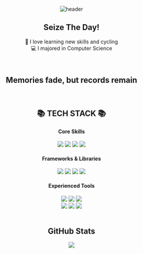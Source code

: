 <div align="center">

![header](https://capsule-render.vercel.app/api?type=waving&color=gradient&customColorList=18&fontColor=ffffff&height=180&section=header&text=Welcome%20👋&fontSize=30&animation=twinkling)
  
## Seize The Day!
🚴 I love learning new skills and cycling  
💻 I majored in Computer Science

<br />

## Memories fade, but records remain

<br />

## 📚 TECH STACK 📚
#### Core Skills
<img src="https://img.shields.io/badge/JavaScript-F7901E?style=flat&logo=javascript&logoColor=white">
<img src="https://img.shields.io/badge/TypeScript-3178C6?style=flat&logo=typescript&logoColor=white">
<img src="https://img.shields.io/badge/Flutter-02569B?style=flat&logo=flutter&logoColor=white">
<img src="https://img.shields.io/badge/Dart-0175C2?style=flat&logo=dart&logoColor=white">
<br />

#### Frameworks & Libraries
<img src="https://img.shields.io/badge/React-40AEF0?style=flat&logo=react&logoColor=white">
<img src="https://img.shields.io/badge/Recoil-764ABC?style=flat&logo=reactquery&logoColor=white">
<img src="https://img.shields.io/badge/Styled Components-DB7093?style=flat-square&logo=styled-components&logoColor=white">
<img src="https://img.shields.io/badge/Tailwind CSS-06B6D4?style=flat&logo=tailwindcss&logoColor=white">
<br />

#### Experienced Tools
<img src="https://img.shields.io/badge/Next.js-000000?style=flat&logo=Next.js&logoColor=white">
<img src="https://img.shields.io/badge/Storybook-FF4785?style=flat&logo=storybook&logoColor=white">
<img src="https://img.shields.io/badge/Vite-646CFF?style=flat&logo=vite&logoColor=white">
<br />
<img src="https://img.shields.io/badge/Sass-CC6699?style=flat&logo=Sass&logoColor=white">
<img src="https://img.shields.io/badge/Emotion-D26AC2?&style=flat&logo=emotion&logoColor=white">
<img src="https://img.shields.io/badge/Github Actions-2088FF?style=flat&logo=githubactions&logoColor=white">

<br />
<br />

## GitHub Stats
<img src="https://github-readme-stats.vercel.app/api?username=pySoo&show_icons=true">
</div>
